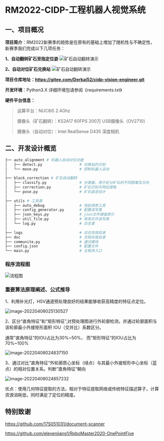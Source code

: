 
# RM2022-CIDP-工程机器人视觉系统

## 一、项目概况

**项目简介**：RM2022新赛季的趋势是在原有的基础上增加了随机性与不确定性，新赛季我们完成以下几项任务：

**1、自动翻转矿石至指定位姿**
![矿石自动翻转演示](resource/4.png)

**2、自动对位矿石兑换站**
![矿石自动翻转演示](resource/5.png)

**项目仓库地址：https://gitee.com/Derkai52/cidp-vision-engineer.git**

**开发环境**：Python3.X   详细环境包请参阅《requirements.txt》

**硬件平台信息：**

> 运算平台：NUC8i5 2.4Ghz
>
> 摄像头（矿石翻转）：KS2A17  60FPS 200万 USB摄像头（OV2710）
>
> 摄像头（自动对位）：Intel RealSense D435 深度相机

##  二、开发设计概览

```python
├── auto_alignment # 机器人自动对位功能
│   ├── detect.py                 # 兑换站的识别
│   └── move.py                   # 控制机器人运动
│
├── block_correction # 矿石自动翻转
│   ├── classify.py               # 分类器，用于区分矿石的不同图案及方向
│   ├── correction.py             # 矿石识别与特征提取
│   └── pose.py                   # 矿石姿态估计
│
├── utils # 工具类
│   ├── auto_debug                # 场前调参工具
│   ├── config_generator.py       # 配置读写类
│   ├── json_keys.py              # json文件键值索引
│   ├── util_file.py              # 常用文件读写类
│   └── log.py                    # 日志类
│
├── logs                          # 日志存放目录
├── doc                           # 文档存放目录
├── communite.py                  # 通讯模块
├── config.json                   # 配置文件
└── main.py                       # 主程序入口
```


###  程序流程图

![流程图](resource/flow_chart.png)


### 重要算法原理阐述、公式推导

1、利用补光灯，HSV通道预处理良好的结果能够收获高精度的特征点定位。

![image-20220406025130527](resource/1.png)

2、区分“直角特征”和“矩形特征”,对预处理图进行外轮廓检测，并通过轮廓面积与该轮廓最小外接矩形面积 IOU（交并比）系数区分。

通常”直角特征“的IOU占比为30%~50%， 而”矩形特征“的IOU占比为70%~100%

![image-20220406024837150](resource/2.png)

3、通过对比”直角特征“外轮廓质心坐标（绿点）与其最小外接矩形中心坐标（蓝点）的相对位置关系。判断”直角特征“朝向

![image-20220406024857232](resource/3.png)

优点：使用几何特征提取的方法，相对于特征提取网络或传统特征描述算子，计算资源消耗低，同时满足了定位的精度。


## 特别致谢
https://github.com/17S051031/document-scanner

https://github.com/elevenjiang1/RoboMaster2020-OnePointFive